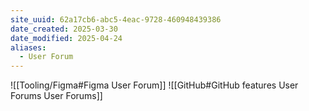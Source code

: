 ```yaml
---
site_uuid: 62a17cb6-abc5-4eac-9728-460948439386
date_created: 2025-03-30
date_modified: 2025-04-24
aliases:
  - User Forum
---
```


![[Tooling/Figma#Figma User Forum]]
![[GitHub#GitHub features User Forums User Forums]]
